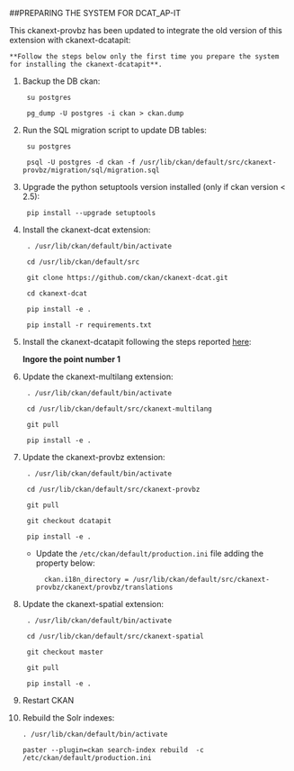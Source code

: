 
##PREPARING THE SYSTEM FOR DCAT_AP-IT

This ckanext-provbz has been updated to integrate the old version of this extension with ckanext-dcatapit:

	**Follow the steps below only the first time you prepare the system for installing the ckanext-dcatapit**.

1. Backup the DB ckan:
	
		su postgres

		pg_dump -U postgres -i ckan > ckan.dump
	
2. Run the SQL migration script to update DB tables:

		su postgres

		psql -U postgres -d ckan -f /usr/lib/ckan/default/src/ckanext-provbz/migration/sql/migration.sql
	
3. Upgrade the python setuptools version installed (only if ckan version < 2.5):

		pip install --upgrade setuptools

4. Install the ckanext-dcat extension:

		. /usr/lib/ckan/default/bin/activate

		cd /usr/lib/ckan/default/src

		git clone https://github.com/ckan/ckanext-dcat.git

		cd ckanext-dcat

		pip install -e .

		pip install -r requirements.txt

5. Install the ckanext-dcatapit following the steps reported [here](https://github.com/geosolutions-it/ckanext-dcatapit#installation):

	**Ingore the point number 1**
	
6. Update the ckanext-multilang extension:

		. /usr/lib/ckan/default/bin/activate

		cd /usr/lib/ckan/default/src/ckanext-multilang

		git pull 

		pip install -e .
	
7. Update the ckanext-provbz extension:

		. /usr/lib/ckan/default/bin/activate

		cd /usr/lib/ckan/default/src/ckanext-provbz

		git pull 

		git checkout dcatapit

		pip install -e .
	
	- Update the `/etc/ckan/default/production.ini` file adding the property below:
	
			ckan.i18n_directory = /usr/lib/ckan/default/src/ckanext-provbz/ckanext/provbz/translations
		
8. Update the ckanext-spatial extension:

		. /usr/lib/ckan/default/bin/activate

		cd /usr/lib/ckan/default/src/ckanext-spatial

		git checkout master

		git pull 

		pip install -e .
	
9. Restart CKAN

10. Rebuild the Solr indexes:

		. /usr/lib/ckan/default/bin/activate

		paster --plugin=ckan search-index rebuild  -c /etc/ckan/default/production.ini
